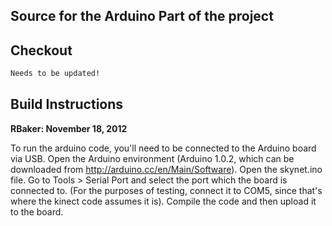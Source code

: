 ## Source for the Arduino Part of the project

## Checkout
```sh
Needs to be updated!
```
## Build Instructions

<b> RBaker: November 18, 2012 </b>

To run the arduino code, you'll need to be connected to the Arduino board via USB. Open the Arduino environment (Arduino 1.0.2, which can be downloaded from http://arduino.cc/en/Main/Software). Open the skynet.ino file. Go to Tools > Serial Port and select the port which the board is connected to. (For the purposes of testing, connect it to COM5, since that's where the kinect code assumes it is). Compile the code and then upload it to the board.


